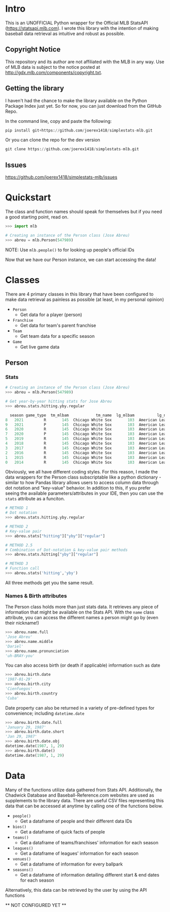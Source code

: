 # Intro
This is an UNOFFICIAL Python wrapper for the Official MLB StatsAPI (https://statsapi.mlb.com). I wrote this library with the intention of making baseball data retrieval as intuitive and robust as possible.
## Copyright Notice
This repository and its author are not affiliated with the MLB in any way. Use of MLB data is subject to the notice posted at http://gdx.mlb.com/components/copyright.txt.

## Getting the library
I haven't had the chance to make the library available on the Python Package Index just yet. So for now, you can just download from the GitHub Repo. 

In the command line, copy and paste the following:
```python
pip install git+https://github.com/joerex1418/simplestats-mlb.git
```
Or you can clone the repo for the dev version
```python
git clone https://github.com/joerex1418/simplestats-mlb.git
```
<!-- ## Installing from PyPI
In the command line, copy and paste the following:
```python
pip install simplestats-mlb
``` -->

## Issues
https://github.com/joerex1418/simplestats-mlb/issues



# Quickstart
The class and function names should speak for themselves but if you need a good starting point, read on.
```python
>>> import mlb

# Creating an instance of the Person class (Jose Abreu)
>>> abreu = mlb.Person(547989)
```
NOTE: Use `mlb.people()` to for looking up people's official IDs

Now that we have our Person instance, we can start accessing the data!

# Classes
There are 4 primary classes in this library that have been configured to make data retrieval as painless as possible (at least, in my personal opinion)
* `Person`
  * Get data for a player (person)
* `Franchise`
  * Get data for team's parent franchise
* `Team`
  * Get team data for a specific season
* `Game`
  * Get live game data
## Person
### Stats
```python
# Creating an instance of the Person class (Jose Abreu)
>>> abreu = mlb.Person(547989)

# Get year-by-year hitting stats for Jose Abreu
>>> abreu.stats.hitting.yby.regular

  season game_type  tm_mlbam            tm_name  lg_mlbam          lg_name    G   AB  ...  GIDP     P   TB  LOB  CI  AB/HR  sB  sF
8   2021         R       145  Chicago White Sox       103  American League  152  566  ...    28  2606  272  249   0  18.87   0  10
9   2021         P       145  Chicago White Sox       103  American League    4   14  ...     1    79    5    9   0   -.--   0   0
6   2020         R       145  Chicago White Sox       103  American League   60  240  ...    10  1027  148  106   0  12.63   0   1
7   2020         P       145  Chicago White Sox       103  American League    3   14  ...     1    62    8   11   0  14.00   0   0
5   2019         R       145  Chicago White Sox       103  American League  159  634  ...    24  2735  319  275   0  19.21   0  10
4   2018         R       145  Chicago White Sox       103  American League  128  499  ...    14  2108  236  174   0  22.68   0   6
3   2017         R       145  Chicago White Sox       103  American League  156  621  ...    21  2560  343  222   0  18.82   0   4
2   2016         R       145  Chicago White Sox       103  American League  159  624  ...    21  2695  292  276   0  24.96   0   9
1   2015         R       145  Chicago White Sox       103  American League  154  613  ...    16  2526  308  218   0  20.43   0   1
0   2014         R       145  Chicago White Sox       103  American League  145  556  ...    14  2351  323  203   0  15.44   0   4

```
Obviously, we all have different coding styles. For this reason, I made the data wrappers for the Person class subscriptable like a python dictionary - similar to how Pandas library allows users to access column data through dot notation and "key-value" behavior. In addition to this, if you prefer seeing the available parameters/attributes in your IDE, then you can use the `stats` attribute as a funciton.
```python
# METHOD 1
# Dot notation
>>> abreu.stats.hitting.yby.regular

# METHOD 2
# Key-value pair
>>> abreu.stats["hitting"]["yby"]["regular"]

# METHOD 2.5
# Combination of Dot-notation & key-value pair methods
>>> abreu.stats.hitting["yby"]["regular"]

# METHOD 3
# Function call
>>> abreu.stats('hitting','yby')
```
All three methods get you the same result.

### Names & Birth attributes
The Person class holds more than just stats data. It retrieves any piece of information that might be available on the Stats API. With the `name` class attribute, you can access the different names a person might go by (even their nickname!)
```python
>>> abreu.name.full
'Jose Abreu'
>>> abreu.name.middle
'Dariel'
>>> abreu.name.pronunciation
'uh-BRAY-you'
```

You can also access birth (or death if applicable) information such as date 
```python
>>> abreu.birth.date
'1987-01-29'
>>> abreu.birth.city
'Cienfuegos'
>>> abreu.birth.country
'Cuba'
```
Date property can also be returned in a variety of pre-defined types for convenience; including `datetime.date`

```python
>>> abreu.birth.date.full
'January 29, 1987'
>>> abreu.birth.date.short
'Jan 29, 1987'
>>> abreu.birth.date.obj
datetime.date(1987, 1, 29)
>>> abreu.birth.date()
datetime.date(1987, 1, 29)
```

# Data
Many of the functions utilize data gathered from Stats API. Additionally, the Chadwick Database and Baseball-Reference.com websites are used as supplements to the library data. There are useful CSV files representing this data that can be accessed at anytime by calling one of the functions below.

* `people()`
  * Get a dataframe of people and their different data IDs
* `bios()`
  * Get a dataframe of quick facts of people
* `teams()`
  * Get a dataframe of teams/franchises' information for each season
* `leagues()`
  * Get a dataframe of leagues' information for each season
* `venues()`
  * Get a dataframe of information for every ballpark
* `seasons()`
  * Get a dataframe of information detailing different start & end dates for each season

Alternatively, this data can be retrieved by the user by using the API functions

** NOT CONFIGURED YET **
